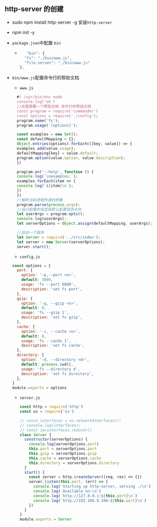 ## http-server 的创建

- sudo npm install http-server -g 安装`http-server`
- npm init -y
- `package.json`中配置 `bin`

  - ```javascript
       "bin": {
      "fs": "./bin/www.js",
      "file-server": "./bin/www.js"
    },
    ```

- `bin/www.js`配置命令行的帮助文档

  - `www.js`

  ```javascript
    #! /usr/bin/env node
    console.log('ok')
    //这里需要一个帮助文档 命令行的帮组文档
    const program = require('commander')
    const options = require('./config');
    program.name('fs');
    program.usage('[options]');

    const examples = new Set();
    const defaultMapping = {};
    Object.entries(options).forEach(([key, value]) => {
    examples.add(value.usage);
    defaultMapping[key] = value.default;
    program.option(value.option, value.description);
    })

    program.on('--help', function () {
    console.log(`\nexamples:`);
    examples.forEach(item => {
    console.log(`${item}\n`);
    })
    })
    //解析当前进程传递的参数
    program.parse(process.argv);
    //自己配置的信息和默认配置信息合并
    let userArgs = program.opts();
    console.log(userArgs);
    let serverOptions = Object.assign(defaultMapping, userArgs);

    //启动一个服务
    let Server = require('../src/index');
    let server = new Server(serverOptions);
    server.start();
  ```

  - `config.js`

  ```javascript
  const options = {
    port: {
      option: '-p,--port <n>',
      default: 3000,
      usage: 'fs --port 8080',
      description: 'set fs port',
    },
    gzip: {
      option: '-g, --gizp <n>',
      default: 0,
      usage: 'fs --gzip 1',
      description: 'set fs gzip',
    },
    cache: {
      option: '-c, --cache <n>',
      default: 0,
      usage: 'fs --cache 1',
      description: 'set fs cache',
    },
    directory: {
      option: '-d, --directory <d>',
      default: process.cwd(),
      usage: 'fs --directory d',
      description: 'set fs directory',
    },
  }
  module.exports = options
  ```

  - `server.js`

    ```javascript
    const http = require('http')
    const os = require('os')

    // const interfaces = os.networkInterfaces();
    // console.log(interfaces);
    // const ip=interfaces.reducer()
    class Server {
      constructor(serverOptions) {
        console.log(serverOptions.port)
        this.port = serverOptions.port
        this.gzip = serverOptions.gzip
        this.cache = serverOptions.cache
        this.directory = serverOptions.directory
      }
      start() {
        const server = http.createServer((req, res) => {})
        server.listen(this.port, (err) => {
          console.log('Starting up http-server, serving ./\n')
          console.log('Available on:\n')
          console.log(`http://127.0.0.1:${this.port}\n`)
          console.log(`http://192.168.0.106:${this.port}\n`)
        })
      }
    }
    module.exports = Server
    ```
